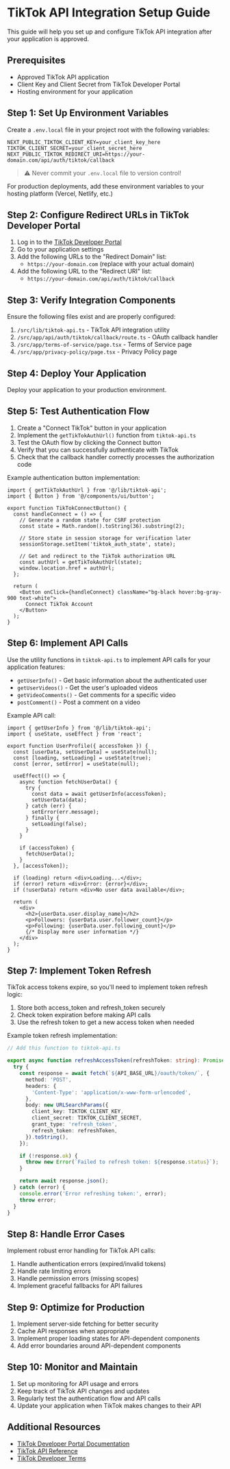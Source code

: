 # TikTok API Integration Setup Guide

This guide will help you set up and configure TikTok API integration after your application is approved.

## Prerequisites

- Approved TikTok API application
- Client Key and Client Secret from TikTok Developer Portal
- Hosting environment for your application

## Step 1: Set Up Environment Variables

Create a `.env.local` file in your project root with the following variables:

```
NEXT_PUBLIC_TIKTOK_CLIENT_KEY=your_client_key_here
TIKTOK_CLIENT_SECRET=your_client_secret_here
NEXT_PUBLIC_TIKTOK_REDIRECT_URI=https://your-domain.com/api/auth/tiktok/callback
```

> ⚠️ Never commit your `.env.local` file to version control!

For production deployments, add these environment variables to your hosting platform (Vercel, Netlify, etc.)

## Step 2: Configure Redirect URLs in TikTok Developer Portal

1. Log in to the [TikTok Developer Portal](https://developers.tiktok.com/)
2. Go to your application settings
3. Add the following URLs to the "Redirect Domain" list:
   - `https://your-domain.com` (replace with your actual domain)
4. Add the following URL to the "Redirect URI" list:
   - `https://your-domain.com/api/auth/tiktok/callback`

## Step 3: Verify Integration Components

Ensure the following files exist and are properly configured:

1. `/src/lib/tiktok-api.ts` - TikTok API integration utility
2. `/src/app/api/auth/tiktok/callback/route.ts` - OAuth callback handler
3. `/src/app/terms-of-service/page.tsx` - Terms of Service page
4. `/src/app/privacy-policy/page.tsx` - Privacy Policy page

## Step 4: Deploy Your Application

Deploy your application to your production environment.

## Step 5: Test Authentication Flow

1. Create a "Connect TikTok" button in your application
2. Implement the `getTikTokAuthUrl()` function from `tiktok-api.ts`
3. Test the OAuth flow by clicking the Connect button
4. Verify that you can successfully authenticate with TikTok
5. Check that the callback handler correctly processes the authorization code

Example authentication button implementation:

```tsx
import { getTikTokAuthUrl } from '@/lib/tiktok-api';
import { Button } from '@/components/ui/button';

export function TikTokConnectButton() {
  const handleConnect = () => {
    // Generate a random state for CSRF protection
    const state = Math.random().toString(36).substring(2);

    // Store state in session storage for verification later
    sessionStorage.setItem('tiktok_auth_state', state);

    // Get and redirect to the TikTok authorization URL
    const authUrl = getTikTokAuthUrl(state);
    window.location.href = authUrl;
  };

  return (
    <Button onClick={handleConnect} className="bg-black hover:bg-gray-900 text-white">
      Connect TikTok Account
    </Button>
  );
}
```

## Step 6: Implement API Calls

Use the utility functions in `tiktok-api.ts` to implement API calls for your application features:

- `getUserInfo()` - Get basic information about the authenticated user
- `getUserVideos()` - Get the user's uploaded videos
- `getVideoComments()` - Get comments for a specific video
- `postComment()` - Post a comment on a video

Example API call:

```tsx
import { getUserInfo } from '@/lib/tiktok-api';
import { useState, useEffect } from 'react';

export function UserProfile({ accessToken }) {
  const [userData, setUserData] = useState(null);
  const [loading, setLoading] = useState(true);
  const [error, setError] = useState(null);

  useEffect(() => {
    async function fetchUserData() {
      try {
        const data = await getUserInfo(accessToken);
        setUserData(data);
      } catch (err) {
        setError(err.message);
      } finally {
        setLoading(false);
      }
    }

    if (accessToken) {
      fetchUserData();
    }
  }, [accessToken]);

  if (loading) return <div>Loading...</div>;
  if (error) return <div>Error: {error}</div>;
  if (!userData) return <div>No user data available</div>;

  return (
    <div>
      <h2>{userData.user.display_name}</h2>
      <p>Followers: {userData.user.follower_count}</p>
      <p>Following: {userData.user.following_count}</p>
      {/* Display more user information */}
    </div>
  );
}
```

## Step 7: Implement Token Refresh

TikTok access tokens expire, so you'll need to implement token refresh logic:

1. Store both access_token and refresh_token securely
2. Check token expiration before making API calls
3. Use the refresh token to get a new access token when needed

Example token refresh implementation:

```typescript
// Add this function to tiktok-api.ts

export async function refreshAccessToken(refreshToken: string): Promise<any> {
  try {
    const response = await fetch(`${API_BASE_URL}/oauth/token/`, {
      method: 'POST',
      headers: {
        'Content-Type': 'application/x-www-form-urlencoded',
      },
      body: new URLSearchParams({
        client_key: TIKTOK_CLIENT_KEY,
        client_secret: TIKTOK_CLIENT_SECRET,
        grant_type: 'refresh_token',
        refresh_token: refreshToken,
      }).toString(),
    });

    if (!response.ok) {
      throw new Error(`Failed to refresh token: ${response.status}`);
    }

    return await response.json();
  } catch (error) {
    console.error('Error refreshing token:', error);
    throw error;
  }
}
```

## Step 8: Handle Error Cases

Implement robust error handling for TikTok API calls:

1. Handle authentication errors (expired/invalid tokens)
2. Handle rate limiting errors
3. Handle permission errors (missing scopes)
4. Implement graceful fallbacks for API failures

## Step 9: Optimize for Production

1. Implement server-side fetching for better security
2. Cache API responses when appropriate
3. Implement proper loading states for API-dependent components
4. Add error boundaries around API-dependent components

## Step 10: Monitor and Maintain

1. Set up monitoring for API usage and errors
2. Keep track of TikTok API changes and updates
3. Regularly test the authentication flow and API calls
4. Update your application when TikTok makes changes to their API

## Additional Resources

- [TikTok Developer Portal Documentation](https://developers.tiktok.com/doc/login-kit-web)
- [TikTok API Reference](https://developers.tiktok.com/doc/tiktok-api-v2-reference-login-kit/)
- [TikTok Developer Terms](https://developers.tiktok.com/terms)
